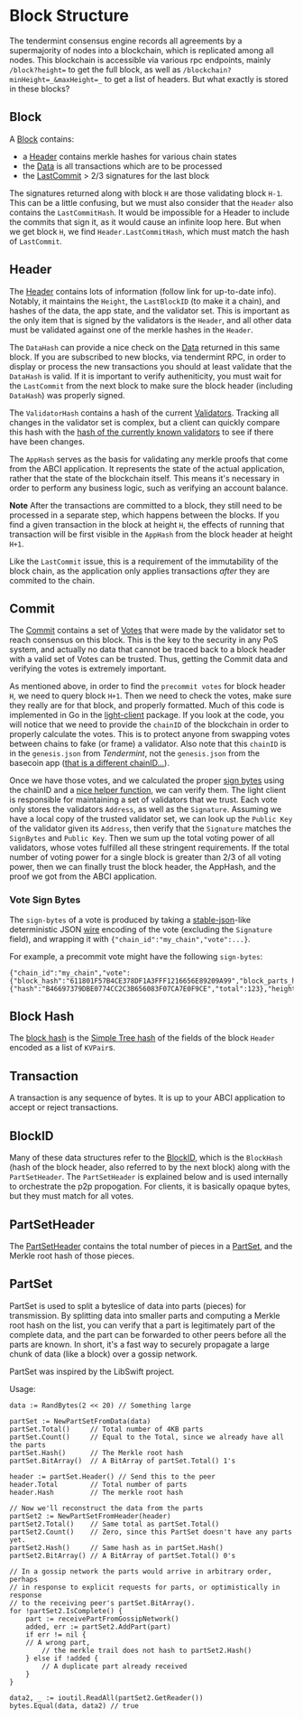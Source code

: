 # Block Structure

The tendermint consensus engine records all agreements by a
supermajority of nodes into a blockchain, which is replicated among all
nodes. This blockchain is accessible via various rpc endpoints, mainly
`/block?height=` to get the full block, as well as
`/blockchain?minHeight=_&maxHeight=_` to get a list of headers. But what
exactly is stored in these blocks?

## Block

A
[Block](https://godoc.org/github.com/blockchainworkers/conch/types#Block)
contains:

-   a [Header](#header) contains merkle hashes for various chain states
-   the
    [Data](https://godoc.org/github.com/blockchainworkers/conch/types#Data)
    is all transactions which are to be processed
-   the [LastCommit](#commit) &gt; 2/3 signatures for the last block

The signatures returned along with block `H` are those validating block
`H-1`. This can be a little confusing, but we must also consider that
the `Header` also contains the `LastCommitHash`. It would be impossible
for a Header to include the commits that sign it, as it would cause an
infinite loop here. But when we get block `H`, we find
`Header.LastCommitHash`, which must match the hash of `LastCommit`.

## Header

The
[Header](https://godoc.org/github.com/blockchainworkers/conch/types#Header)
contains lots of information (follow link for up-to-date info). Notably,
it maintains the `Height`, the `LastBlockID` (to make it a chain), and
hashes of the data, the app state, and the validator set. This is
important as the only item that is signed by the validators is the
`Header`, and all other data must be validated against one of the merkle
hashes in the `Header`.

The `DataHash` can provide a nice check on the
[Data](https://godoc.org/github.com/blockchainworkers/conch/types#Data)
returned in this same block. If you are subscribed to new blocks, via
tendermint RPC, in order to display or process the new transactions you
should at least validate that the `DataHash` is valid. If it is
important to verify autheniticity, you must wait for the `LastCommit`
from the next block to make sure the block header (including `DataHash`)
was properly signed.

The `ValidatorHash` contains a hash of the current
[Validators](https://godoc.org/github.com/blockchainworkers/conch/types#Validator).
Tracking all changes in the validator set is complex, but a client can
quickly compare this hash with the [hash of the currently known
validators](https://godoc.org/github.com/blockchainworkers/conch/types#ValidatorSet.Hash)
to see if there have been changes.

The `AppHash` serves as the basis for validating any merkle proofs that
come from the ABCI application. It represents the state of the actual
application, rather that the state of the blockchain itself. This means
it's necessary in order to perform any business logic, such as verifying
an account balance.

**Note** After the transactions are committed to a block, they still
need to be processed in a separate step, which happens between the
blocks. If you find a given transaction in the block at height `H`, the
effects of running that transaction will be first visible in the
`AppHash` from the block header at height `H+1`.

Like the `LastCommit` issue, this is a requirement of the immutability
of the block chain, as the application only applies transactions *after*
they are commited to the chain.

## Commit

The
[Commit](https://godoc.org/github.com/blockchainworkers/conch/types#Commit)
contains a set of
[Votes](https://godoc.org/github.com/blockchainworkers/conch/types#Vote)
that were made by the validator set to reach consensus on this block.
This is the key to the security in any PoS system, and actually no data
that cannot be traced back to a block header with a valid set of Votes
can be trusted. Thus, getting the Commit data and verifying the votes is
extremely important.

As mentioned above, in order to find the `precommit votes` for block
header `H`, we need to query block `H+1`. Then we need to check the
votes, make sure they really are for that block, and properly formatted.
Much of this code is implemented in Go in the
[light-client](https://github.com/tendermint/light-client) package. If
you look at the code, you will notice that we need to provide the
`chainID` of the blockchain in order to properly calculate the votes.
This is to protect anyone from swapping votes between chains to fake (or
frame) a validator. Also note that this `chainID` is in the
`genesis.json` from *Tendermint*, not the `genesis.json` from the
basecoin app ([that is a different
chainID...](https://github.com/cosmos/cosmos-sdk/issues/32)).

Once we have those votes, and we calculated the proper [sign
bytes](https://godoc.org/github.com/blockchainworkers/conch/types#Vote.WriteSignBytes)
using the chainID and a [nice helper
function](https://godoc.org/github.com/blockchainworkers/conch/types#SignBytes),
we can verify them. The light client is responsible for maintaining a
set of validators that we trust. Each vote only stores the validators
`Address`, as well as the `Signature`. Assuming we have a local copy of
the trusted validator set, we can look up the `Public Key` of the
validator given its `Address`, then verify that the `Signature` matches
the `SignBytes` and `Public Key`. Then we sum up the total voting power
of all validators, whose votes fulfilled all these stringent
requirements. If the total number of voting power for a single block is
greater than 2/3 of all voting power, then we can finally trust the
block header, the AppHash, and the proof we got from the ABCI
application.

### Vote Sign Bytes

The `sign-bytes` of a vote is produced by taking a
[stable-json](https://github.com/substack/json-stable-stringify)-like
deterministic JSON [wire](./wire-protocol.html) encoding of the vote
(excluding the `Signature` field), and wrapping it with
`{"chain_id":"my_chain","vote":...}`.

For example, a precommit vote might have the following `sign-bytes`:

```
{"chain_id":"my_chain","vote":{"block_hash":"611801F57B4CE378DF1A3FFF1216656E89209A99","block_parts_header":{"hash":"B46697379DBE0774CC2C3B656083F07CA7E0F9CE","total":123},"height":1234,"round":1,"type":2}}
```

## Block Hash

The [block
hash](https://godoc.org/github.com/blockchainworkers/conch/types#Block.Hash)
is the [Simple Tree hash](./merkle.html#simple-tree-with-dictionaries)
of the fields of the block `Header` encoded as a list of `KVPair`s.

## Transaction

A transaction is any sequence of bytes. It is up to your ABCI
application to accept or reject transactions.

## BlockID

Many of these data structures refer to the
[BlockID](https://godoc.org/github.com/blockchainworkers/conch/types#BlockID),
which is the `BlockHash` (hash of the block header, also referred to by
the next block) along with the `PartSetHeader`. The `PartSetHeader` is
explained below and is used internally to orchestrate the p2p
propogation. For clients, it is basically opaque bytes, but they must
match for all votes.

## PartSetHeader

The
[PartSetHeader](https://godoc.org/github.com/blockchainworkers/conch/types#PartSetHeader)
contains the total number of pieces in a
[PartSet](https://godoc.org/github.com/blockchainworkers/conch/types#PartSet),
and the Merkle root hash of those pieces.

## PartSet

PartSet is used to split a byteslice of data into parts (pieces) for
transmission. By splitting data into smaller parts and computing a
Merkle root hash on the list, you can verify that a part is legitimately
part of the complete data, and the part can be forwarded to other peers
before all the parts are known. In short, it's a fast way to securely
propagate a large chunk of data (like a block) over a gossip network.

PartSet was inspired by the LibSwift project.

Usage:

```
data := RandBytes(2 << 20) // Something large

partSet := NewPartSetFromData(data)
partSet.Total()     // Total number of 4KB parts
partSet.Count()     // Equal to the Total, since we already have all the parts
partSet.Hash()      // The Merkle root hash
partSet.BitArray()  // A BitArray of partSet.Total() 1's

header := partSet.Header() // Send this to the peer
header.Total        // Total number of parts
header.Hash         // The merkle root hash

// Now we'll reconstruct the data from the parts
partSet2 := NewPartSetFromHeader(header)
partSet2.Total()    // Same total as partSet.Total()
partSet2.Count()    // Zero, since this PartSet doesn't have any parts yet.
partSet2.Hash()     // Same hash as in partSet.Hash()
partSet2.BitArray() // A BitArray of partSet.Total() 0's

// In a gossip network the parts would arrive in arbitrary order, perhaps
// in response to explicit requests for parts, or optimistically in response
// to the receiving peer's partSet.BitArray().
for !partSet2.IsComplete() {
    part := receivePartFromGossipNetwork()
    added, err := partSet2.AddPart(part)
    if err != nil {
    // A wrong part,
        // the merkle trail does not hash to partSet2.Hash()
    } else if !added {
        // A duplicate part already received
    }
}

data2, _ := ioutil.ReadAll(partSet2.GetReader())
bytes.Equal(data, data2) // true
```
